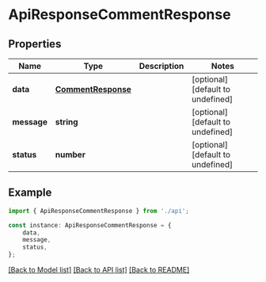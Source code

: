 # ApiResponseCommentResponse


## Properties

Name | Type | Description | Notes
------------ | ------------- | ------------- | -------------
**data** | [**CommentResponse**](CommentResponse.md) |  | [optional] [default to undefined]
**message** | **string** |  | [optional] [default to undefined]
**status** | **number** |  | [optional] [default to undefined]

## Example

```typescript
import { ApiResponseCommentResponse } from './api';

const instance: ApiResponseCommentResponse = {
    data,
    message,
    status,
};
```

[[Back to Model list]](../README.md#documentation-for-models) [[Back to API list]](../README.md#documentation-for-api-endpoints) [[Back to README]](../README.md)
